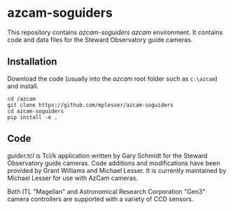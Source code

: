 # azcam-soguiders

This repository contains *azcam-soguiders* *azcam* environment. It contains code and data files for the Steward Observatory guide cameras.

## Installation

Download the code (usually into the *azcam* root folder such as `c:\azcam`) and install.

```shell
cd /azcam
git clone https://github.com/mplesser/azcam-soguiders
cd azcam-soguiders
pip install -e .
```

## Code

*guider.tcl* is Tcl/k application written by Gary Schmidt for the Steward Observatory guide cameras. Code additions and modifications have been provided by Grant Williams and Michael Lesser. It is currently maintained by Michael Lesser for use with AzCam cameras.

Both ITL "Magellan" and Astronomical Research Corporation "Gen3" camera controllers are supported with a variety of CCD sensors.
